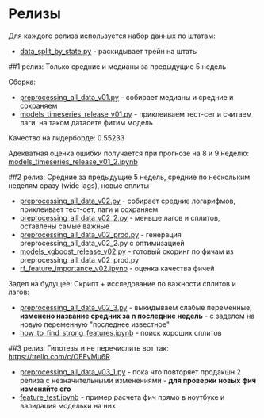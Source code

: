 # Релизы

Для каждого релиза используется набор данных по штатам:
* [data_split_by_state.py](../scripts/data_split_by_state.py) - раскидывает трейн на штаты

##1 релиз: 
Только средние и медианы за предыдущие 5 недель

Сборка: 
* [preprocessing_all_data_v01.py](release_v01/preprocessing_all_data_v01.py) - собирает медианы и средние и сохраняем
* [models_timeseries_release_v01.py](release_v01/models_timeseries_release_v01.py) - приклеиваем тест-сет и считаем лаги, на таком датасете фитим модель

Качество на лидерборде: 0.55233

Адекватная оценка ошибки получается при прогнозе на 8 и 9 неделю: 
[models_timeseries_release_v01_2.ipynb](../models/models_timeseries_release_v01_2.ipynb)

##2 релиз: 
Средние за предыдущие 5 недель, средние по нескольким неделям сразу (wide lags), новые сплиты

* [preprocessing_all_data_v02.py](release_v02/preprocessing_all_data_v02.py) - собирает средние логарифмов, приклеивает тест-сет, лаги и сохраняем
* [preprocessing_all_data_v02_2.py](release_v02/preprocessing_all_data_v02_2.py) - меньше лагов и сплитов, оставлены самые важные
* [preprocessing_all_data_v02_prod.py](release_v02/preprocessing_all_data_v02_prod.py) - генерация preprocessing_all_data_v02_2.py с оптимизацией
* [models_xgboost_release_v02.py](release_v02/models_xgboost_release_v02.py) - готовый скоринг по фичам из preprocessing_all_data_v02_prod.py
* [rf_feature_importance_v02.ipynb](release_v02/rf_feature_importance_v02.ipynb) - оценка качества фичей


Задел на будущее: Скрипт + исследование по важности сплитов и лагов:
* [preprocessing_all_data_v02_3.py](release_v02/preprocessing_all_data_v02_3.py) - выкидываем слабые переменные, **изменено название средних за n последние недель** - с заделом на новую переменную "последнее известное"
* [how_to_find_strong_features.ipynb](release_v02/how_to_find_strong_features.ipynb) - поиск хороших сплитов

##3 релиз: 
Гипотезы и не перечислить вот так: https://trello.com/c/OEEvMu6R

* [preprocessing_all_data_v03_1.py](release_v03/preprocessing_all_data_v02.py) - пока что повторяет продакшн 2 релиза с незначительными изменениями - **для проверки новых фич изменяйте его**
* [feature_test.ipynb](release_v03/feature_test.ipynb) - пример расчета фич прямо в ноутбуке и валидация модельки на них
